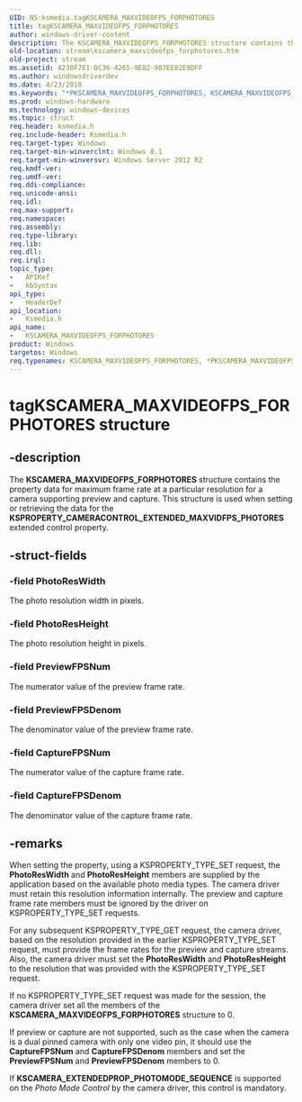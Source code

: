 ```yaml
---
UID: NS:ksmedia.tagKSCAMERA_MAXVIDEOFPS_FORPHOTORES
title: tagKSCAMERA_MAXVIDEOFPS_FORPHOTORES
author: windows-driver-content
description: The KSCAMERA_MAXVIDEOFPS_FORPHOTORES structure contains the property data for maximum frame rate at a particular resolution for a camera supporting preview and capture.
old-location: stream\kscamera_maxvideofps_forphotores.htm
old-project: stream
ms.assetid: 4230F7E1-DC36-4265-9E82-907EE82E9DFF
ms.author: windowsdriverdev
ms.date: 4/23/2018
ms.keywords: "*PKSCAMERA_MAXVIDEOFPS_FORPHOTORES, KSCAMERA_MAXVIDEOFPS_FORPHOTORES, KSCAMERA_MAXVIDEOFPS_FORPHOTORES structure [Streaming Media Devices], PKSCAMERA_MAXVIDEOFPS_FORPHOTORES, PKSCAMERA_MAXVIDEOFPS_FORPHOTORES structure pointer [Streaming Media Devices], ksmedia/KSCAMERA_MAXVIDEOFPS_FORPHOTORES, ksmedia/PKSCAMERA_MAXVIDEOFPS_FORPHOTORES, stream.kscamera_maxvideofps_forphotores, tagKSCAMERA_MAXVIDEOFPS_FORPHOTORES"
ms.prod: windows-hardware
ms.technology: windows-devices
ms.topic: struct
req.header: ksmedia.h
req.include-header: Ksmedia.h
req.target-type: Windows
req.target-min-winverclnt: Windows 8.1
req.target-min-winversvr: Windows Server 2012 R2
req.kmdf-ver: 
req.umdf-ver: 
req.ddi-compliance: 
req.unicode-ansi: 
req.idl: 
req.max-support: 
req.namespace: 
req.assembly: 
req.type-library: 
req.lib: 
req.dll: 
req.irql: 
topic_type:
-	APIRef
-	kbSyntax
api_type:
-	HeaderDef
api_location:
-	Ksmedia.h
api_name:
-	KSCAMERA_MAXVIDEOFPS_FORPHOTORES
product: Windows
targetos: Windows
req.typenames: KSCAMERA_MAXVIDEOFPS_FORPHOTORES, *PKSCAMERA_MAXVIDEOFPS_FORPHOTORES
---
```


# tagKSCAMERA_MAXVIDEOFPS_FORPHOTORES structure


## -description


The <b>KSCAMERA_MAXVIDEOFPS_FORPHOTORES</b> structure contains the property data for maximum frame rate at a particular resolution for a camera supporting preview and capture. This structure is used when setting or retrieving the data for the <b>KSPROPERTY_CAMERACONTROL_EXTENDED_MAXVIDFPS_PHOTORES</b> extended control property.


## -struct-fields




### -field PhotoResWidth

The photo resolution width in pixels.


### -field PhotoResHeight

The photo resolution height in pixels.


### -field PreviewFPSNum

The numerator value of the preview frame rate.


### -field PreviewFPSDenom

The denominator value of the preview frame rate.


### -field CaptureFPSNum

The numerator value of the capture frame rate.


### -field CaptureFPSDenom

The denominator value of the capture frame rate.


## -remarks



When setting the property, using a KSPROPERTY_TYPE_SET  request, the <b>PhotoResWidth</b> and <b>PhotoResHeight</b> members are  supplied by the application based on the available photo media types.  The camera driver must retain this resolution information internally.  The preview and capture frame rate members must be ignored by the driver on KSPROPERTY_TYPE_SET requests.

For any subsequent KSPROPERTY_TYPE_GET request, the camera driver, based on the resolution provided in the earlier KSPROPERTY_TYPE_SET request, must provide the frame rates for the preview and capture streams.  Also, the camera driver must set the <b>PhotoResWidth</b> and <b>PhotoResHeight</b> to the resolution that was provided with the KSPROPERTY_TYPE_SET request.

If no KSPROPERTY_TYPE_SET request was made for the session, the camera driver set all the members of the <b>KSCAMERA_MAXVIDEOFPS_FORPHOTORES</b> structure to 0.

If preview or capture are not supported, such as the case when the camera is a dual pinned camera with only one video pin, it should use the <b>CaptureFPSNum</b> and <b>CaptureFPSDenom</b> members and set the <b>PreviewFPSNum</b> and <b>PreviewFPSDenom</b> members to 0.

If <b>KSCAMERA_EXTENDEDPROP_PHOTOMODE_SEQUENCE</b> is supported on the <i>Photo Mode Control</i> by the camera driver, this control is mandatory.



